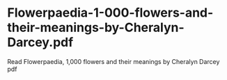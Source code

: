 # Flowerpaedia-1-000-flowers-and-their-meanings-by-Cheralyn-Darcey.pdf
Read Flowerpaedia, 1,000 flowers and their meanings by Cheralyn Darcey pdf

